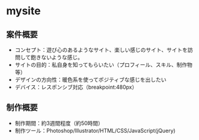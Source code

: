 # mysite

## 案件概要
- コンセプト：遊び心のあるようなサイト、楽しい感じのサイト、サイトを訪問して飽きないような感じ。
- サイトの目的：私自身を知ってもらいたい（プロフィール、スキル、制作物等）
- デザインの方向性：暖色系を使ってポジティブな感じを出したい
- デバイス：レスポンシブ対応（breakpoint:480px）

## 制作概要
- 制作期間：約3週間程度（約50時間）
- 制作ツール：Photoshop/Illustrator/HTML/CSS/JavaScript(jQuery)

